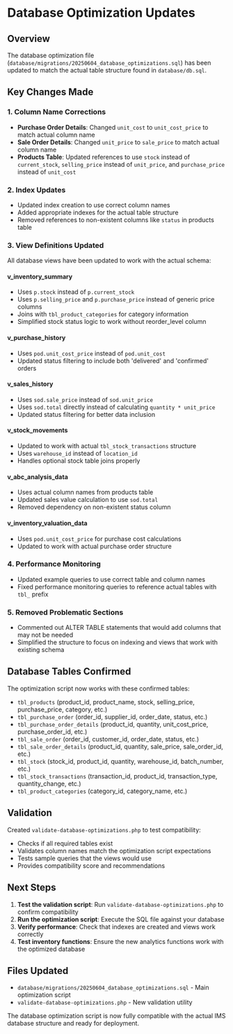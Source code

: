 # Database Optimization Updates

## Overview
The database optimization file (`database/migrations/20250604_database_optimizations.sql`) has been updated to match the actual table structure found in `database/db.sql`.

## Key Changes Made

### 1. Column Name Corrections
- **Purchase Order Details**: Changed `unit_cost` to `unit_cost_price` to match actual column name
- **Sale Order Details**: Changed `unit_price` to `sale_price` to match actual column name
- **Products Table**: Updated references to use `stock` instead of `current_stock`, `selling_price` instead of `unit_price`, and `purchase_price` instead of `unit_cost`

### 2. Index Updates
- Updated index creation to use correct column names
- Added appropriate indexes for the actual table structure
- Removed references to non-existent columns like `status` in products table

### 3. View Definitions Updated
All database views have been updated to work with the actual schema:

#### v_inventory_summary
- Uses `p.stock` instead of `p.current_stock`
- Uses `p.selling_price` and `p.purchase_price` instead of generic price columns
- Joins with `tbl_product_categories` for category information
- Simplified stock status logic to work without reorder_level column

#### v_purchase_history
- Uses `pod.unit_cost_price` instead of `pod.unit_cost`
- Updated status filtering to include both 'delivered' and 'confirmed' orders

#### v_sales_history
- Uses `sod.sale_price` instead of `sod.unit_price`
- Uses `sod.total` directly instead of calculating `quantity * unit_price`
- Updated status filtering for better data inclusion

#### v_stock_movements
- Updated to work with actual `tbl_stock_transactions` structure
- Uses `warehouse_id` instead of `location_id`
- Handles optional stock table joins properly

#### v_abc_analysis_data
- Uses actual column names from products table
- Updated sales value calculation to use `sod.total`
- Removed dependency on non-existent status column

#### v_inventory_valuation_data
- Uses `pod.unit_cost_price` for purchase cost calculations
- Updated to work with actual purchase order structure

### 4. Performance Monitoring
- Updated example queries to use correct table and column names
- Fixed performance monitoring queries to reference actual tables with `tbl_` prefix

### 5. Removed Problematic Sections
- Commented out ALTER TABLE statements that would add columns that may not be needed
- Simplified the structure to focus on indexing and views that work with existing schema

## Database Tables Confirmed
The optimization script now works with these confirmed tables:
- `tbl_products` (product_id, product_name, stock, selling_price, purchase_price, category, etc.)
- `tbl_purchase_order` (order_id, supplier_id, order_date, status, etc.)
- `tbl_purchase_order_details` (product_id, quantity, unit_cost_price, purchase_order_id, etc.)
- `tbl_sale_order` (order_id, customer_id, order_date, status, etc.)
- `tbl_sale_order_details` (product_id, quantity, sale_price, sale_order_id, etc.)
- `tbl_stock` (stock_id, product_id, quantity, warehouse_id, batch_number, etc.)
- `tbl_stock_transactions` (transaction_id, product_id, transaction_type, quantity_change, etc.)
- `tbl_product_categories` (category_id, category_name, etc.)

## Validation
Created `validate-database-optimizations.php` to test compatibility:
- Checks if all required tables exist
- Validates column names match the optimization script expectations
- Tests sample queries that the views would use
- Provides compatibility score and recommendations

## Next Steps
1. **Test the validation script**: Run `validate-database-optimizations.php` to confirm compatibility
2. **Run the optimization script**: Execute the SQL file against your database
3. **Verify performance**: Check that indexes are created and views work correctly
4. **Test inventory functions**: Ensure the new analytics functions work with the optimized database

## Files Updated
- `database/migrations/20250604_database_optimizations.sql` - Main optimization script
- `validate-database-optimizations.php` - New validation utility

The database optimization script is now fully compatible with the actual IMS database structure and ready for deployment.
